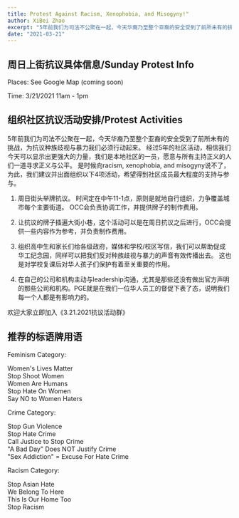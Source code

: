 ```yaml
---
title: Protest Against Racism, Xenophobia, and Misogyny!"
author: XiBei Zhao
excerpt: "5年前我们为司法不公聚在一起，今天华裔乃至整个亚裔的安全受到了前所未有的挑战，为抗议种族歧视与暴力我们必须行动起来。 经过5年的社区活动，相信我们今天可以显示出更强大的力量，我们是本地社区的一员，愿意与所有主持正义的人们一道寻求正义与公平。 是时候向racism, xenophobia, and misogyny说不了，为此，我们建议并出面组织以下4项活动，希望得到社区成员最大程度的支持与参与。"
date: "2021-03-21"
---
```


## 周日上街抗议具体信息/Sunday Protest Info

Places: See Google Map (coming soon)

Time: 3/21/2021 11am - 1pm


## 组织社区抗议活动安排/Protest Activities

5年前我们为司法不公聚在一起，今天华裔乃至整个亚裔的安全受到了前所未有的挑战，为抗议种族歧视与暴力我们必须行动起来。 经过5年的社区活动，相信我们今天可以显示出更强大的力量，我们是本地社区的一员，愿意与所有主持正义的人们一道寻求正义与公平。 是时候向racism, xenophobia, and misogyny说不了，为此，我们建议并出面组织以下4项活动，希望得到社区成员最大程度的支持与参与。

1. 周日街头举牌抗议。 时间定在中午11-1点，原则是就地自行组织，力争覆盖城市每个主要街道。 OCC会负责协调工作，并提供牌子的制作费用。

2. 让抗议的牌子插遍大街小巷，这个活动可以是在周日抗议之后进行，OCC会提供一些内容作为参考，并负责制作费用。

3. 组织高中生和家长们给各级政府，媒体和学校/校区写信，我们可以帮助促成华工纪念园，同样可以把我们反对种族歧视与暴力的声音有效传播出去。 这也是对学校复课后对华人孩子们保护有着至关重要的作用。

4. 在自己的公司和机构主动与leadership沟通，尤其是那些还没有做出官方声明的那些公司和机构。PGE就是在我们一位华人员工的督促下表了态，说明我们每一个人都是有影响力的。

欢迎大家立即加入《3.21.2021抗议活动群》

## 推荐的标语牌用语

Feminism Category:  

Women's Lives Matter  
Stop Shoot Women  
Women Are Humans  
Stop Hate On Women  
Say NO to Women Haters  

Crime Category:

Stop Gun Violence  
Stop Hate Crime  
Call Justice to Stop Crime  
"A Bad Day" Does NOT Justify Crime  
"Sex Addiction" = Excuse For Hate Crime  

Racism Category:

Stop Asian Hate  
We Belong To Here  
This Is Our Home Too  
Stop Racism  
